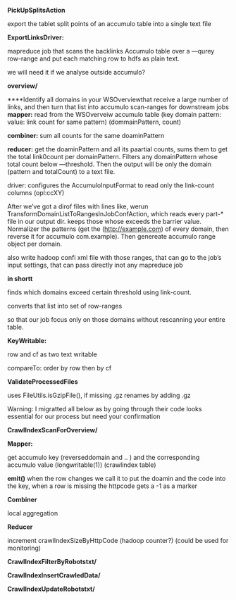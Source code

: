 **PickUpSplitsAction**

export the tablet split points of an accumulo table into a single text file

**ExportLinksDriver:**

mapreduce job that scans the backlinks Accumulo table over a —qurey row-range and put each matching row to hdfs as plain text.

we will need it if we analyse outside accumulo?

**overview/**

****Identify all domains in your WSOverviewthat receive a large number of links, and then turn that list into accumulo scan-ranges for downstream jobs
**mapper:** read from the WSOverveiw accumulo table (key domain pattern: value: link count for same pattern) (dommainPattern, count)

**combiner:** sum all counts for the same doaminPattern

**reducer:** get the doaminPattern and all its paartial counts, sums them to get the total link0count per domainPattern. Filters any domainPattern whose total count below —threshold. Then the output will be only the domain (pattern and totalCount) to a text file.

driver: configures the AccumuloInputFormat to read only the link-count columns (opl:ccXY)

After we’ve got a dirof files with lines like, werun TransformDomainListToRangesInJobConfAction, which reads every part-* file in our output dir. keeps those whose exceeds the barrier value. Normalizer the patterns (get the (http://example.com) of every domain, then reverse it for accumulo com.example). Then genereate accumulo range object per domain.  

also write hadoop confi xml file with those ranges, that can go to the job’s input settings, that can pass directly inot any mapreduce job 

**in shortt**

finds which domains exceed certain threshold using link-count.

converts that list into set of row-ranges 

so that our job focus only on those domains without rescanning your entire table.

**KeyWritable:**

row and cf as two text writable

compareTo: order by row then by cf

**ValidateProcessedFiles**

uses FileUtils.isGzipFile(), if missing .gz renames by adding .gz

Warning: I migratted all below as by going through their code looks essential for our process but need your confirmation

**CrawlIndexScanForOverview/**

**Mapper:**

get accumulo key (reverseddomain and .. )  and the corresponding accumulo value (longwritable(1)) (crawlindex table)

**emit()** when the row changes we call it to put the doamin and the code into the key, when a row is missing the httpcode gets a -1 as a marker

**Combiner**

local aggregation 

**Reducer**

increment crawlIndexSizeByHttpCode (hadoop counter?) (could be used for monitoring) 

**CrawlIndexFilterByRobotstxt/**

**CrawlIndexInsertCrawledData/**

**CrawlIndexUpdateRobotstxt/**
